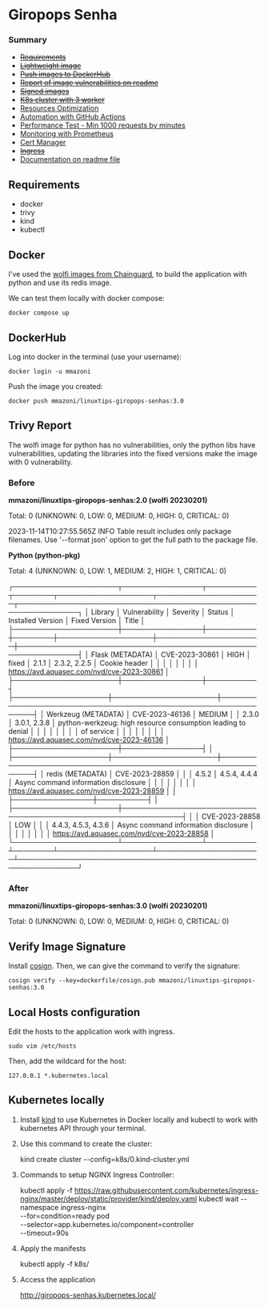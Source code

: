 # Giropops Senha

### Summary

- [~~Requirements~~](#requirements)
- [~~Lightweight image~~](#docker)
- [~~Push images to DockerHub~~](#dockerhub)
- [~~Report of image vulnerabilities on readme~~](#trivy-report)
- [~~Signed images~~](#verify-image-signature)
- [~~K8s cluster with 3 worker~~](#kubernetes)
- [Resources Optimization](#)
- [Automation with GitHub Actions](#)
- [Performance Test - Min 1000 requests by minutes](#)
- [Monitoring with Prometheus](#)
- [Cert Manager](#)
- [~~Ingress~~](#)
- [Documentation on readme file](#)

## Requirements

- docker
- trivy
- kind
- kubectl

## Docker

I've used the [wolfi images from Chainguard](https://www.chainguard.dev/chainguard-images), to build the application with python and use its redis image.

We can test them locally with docker compose:

    docker compose up

## DockerHub

Log into docker in the terminal (use your username):

    docker login -u mmazoni

Push the image you created:

    docker push mmazoni/linuxtips-giropops-senhas:3.0

## Trivy Report

The wolfi image for python has no vulnerabilities, only the python libs have vulnerabilities, updating the libraries into the fixed versions make the image with 0 vulnerability.

### Before

**mmazoni/linuxtips-giropops-senhas:2.0 (wolfi 20230201)**

Total: 0 (UNKNOWN: 0, LOW: 0, MEDIUM: 0, HIGH: 0, CRITICAL: 0)

2023-11-14T10:27:55.565Z        INFO    Table result includes only package filenames. Use '--format json' option to get the full path to the package file.

**Python (python-pkg)**

Total: 4 (UNKNOWN: 0, LOW: 1, MEDIUM: 2, HIGH: 1, CRITICAL: 0)

┌─────────────────────┬────────────────┬──────────┬────────┬───────────────────┬─────────────────────┬──────────────────────────────────────────────────────────────┐
│       Library       │ Vulnerability  │ Severity │ Status │ Installed Version │    Fixed Version    │                            Title                             │
├─────────────────────┼────────────────┼──────────┼────────┼───────────────────┼─────────────────────┼──────────────────────────────────────────────────────────────┤
│ Flask (METADATA)    │ CVE-2023-30861 │ HIGH     │ fixed  │ 2.1.1             │ 2.3.2, 2.2.5        │ Cookie header                                                │
│                     │                │          │        │                   │                     │ https://avd.aquasec.com/nvd/cve-2023-30861                   │
├─────────────────────┼────────────────┼──────────┤        ├───────────────────┼─────────────────────┼──────────────────────────────────────────────────────────────┤
│ Werkzeug (METADATA) │ CVE-2023-46136 │ MEDIUM   │        │ 2.3.0             │ 3.0.1, 2.3.8        │ python-werkzeug: high resource consumption leading to denial │
│                     │                │          │        │                   │                     │ of service                                                   │
│                     │                │          │        │                   │                     │ https://avd.aquasec.com/nvd/cve-2023-46136                   │
├─────────────────────┼────────────────┤          │        ├───────────────────┼─────────────────────┼──────────────────────────────────────────────────────────────┤
│ redis (METADATA)    │ CVE-2023-28859 │          │        │ 4.5.2             │ 4.5.4, 4.4.4        │ Async command information disclosure                         │
│                     │                │          │        │                   │                     │ https://avd.aquasec.com/nvd/cve-2023-28859                   │
│                     ├────────────────┼──────────┤        │                   ├─────────────────────┼──────────────────────────────────────────────────────────────┤
│                     │ CVE-2023-28858 │ LOW      │        │                   │ 4.4.3, 4.5.3, 4.3.6 │ Async command information disclosure                         │
│                     │                │          │        │                   │                     │ https://avd.aquasec.com/nvd/cve-2023-28858                   │
└─────────────────────┴────────────────┴──────────┴────────┴───────────────────┴─────────────────────┴──────────────────────────────────────────────────────────────┘


### After

**mmazoni/linuxtips-giropops-senhas:3.0 (wolfi 20230201)**

Total: 0 (UNKNOWN: 0, LOW: 0, MEDIUM: 0, HIGH: 0, CRITICAL: 0)

## Verify Image Signature

Install [cosign](https://docs.sigstore.dev/system_config/installation). Then, we can give the command to verify the signature:

    cosign verify --key=dockerfile/cosign.pub mmazoni/linuxtips-giropops-senhas:3.0

## Local Hosts configuration

Edit the hosts to the application work with ingress.

    sudo vim /etc/hosts

Then, add the wildcard for the host:

    127.0.0.1 *.kubernetes.local

## Kubernetes locally

1. Install [kind](https://kind.sigs.k8s.io/) to use Kubernetes in Docker locally and kubectl to work with kubernetes API through your terminal.

2. Use this command to create the cluster:

    kind create cluster --config=k8s/0.kind-cluster.yml

3. Commands to setup NGINX Ingress Controller:

    kubectl apply -f https://raw.githubusercontent.com/kubernetes/ingress-nginx/master/deploy/static/provider/kind/deploy.yaml
    kubectl wait --namespace ingress-nginx \
          --for=condition=ready pod \
          --selector=app.kubernetes.io/component=controller \
          --timeout=90s

4. Apply the manifests

    kubectl apply -f k8s/

5. Access the application

    http://giropops-senhas.kubernetes.local/



